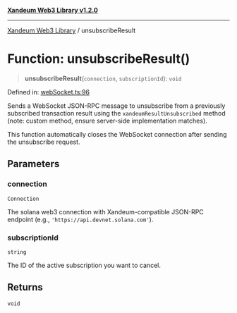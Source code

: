 [**Xandeum Web3 Library v1.2.0**](../README.md)

***

[Xandeum Web3 Library](../globals.md) / unsubscribeResult

# Function: unsubscribeResult()

> **unsubscribeResult**(`connection`, `subscriptionId`): `void`

Defined in: [webSocket.ts:96](https://github.com/Xandeum/test_web3/blob/main/src/webSocket.ts#L96)

Sends a WebSocket JSON-RPC message to unsubscribe from a previously subscribed transaction result
using the `xandeumResultUnsubscribed` method (note: custom method, ensure server-side implementation matches).

This function automatically closes the WebSocket connection after sending the unsubscribe request.

## Parameters

### connection

`Connection`

The solana web3 connection with Xandeum-compatible JSON-RPC endpoint (e.g., `'https://api.devnet.solana.com'`).

### subscriptionId

`string`

The ID of the active subscription you want to cancel.

## Returns

`void`
